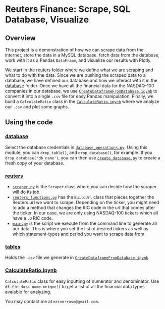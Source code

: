 # Reuters Finance: Scrape, SQL Database, Visualize

## Overview
This project is a demonstration of how we can scrape data from the internet, store the data in a MySQL database, fetch data from the database, work with it as a Pandas `DataFrame`, and visualize our results with Plotly.

We start in the [reuters](https://github.com/mriverrose/ReutersFinance/tree/master/reuters) folder where we define what we are scraping and what to do with the data. Since we are pushing the scraped data to a database, we have defined our database and how we interact with it in the [database](https://github.com/mriverrose/ReutersFinance/tree/master/database) folder. Once we have all the financial data for the NASDAQ-100 companies in our database, we use [`CreateDataframeFromDatabase.ipynb`](https://github.com/mriverrose/ReutersFinance/blob/master/CreateDataframeFromDatabase.ipynb) to convert it into a single `.csv` file for easy Pandas manipulation. Finally, we build a `CalculateRatio` class in the [`CalculateRatio.ipynb`](https://github.com/mriverrose/ReutersFinance/blob/master/CalculateRatio.ipynb) where we analyze our `.csv` and plot some graphs.

## Using the code
### [database](https://github.com/mriverrose/ReutersFinance/tree/master/database)
Select the database credentials in [`database_operations.py`](https://github.com/mriverrose/ReutersFinance/blob/master/database/database_operations.py). Using this module, you can `drop_table()`, and `drop_database()`, for example. If you `drop_database('db_name')`, you can then use [`create_database.py`](https://github.com/mriverrose/ReutersFinance/blob/master/create_database.py) to create a fresh copy of your database. 

### [reuters](https://github.com/mriverrose/ReutersFinance/tree/master/reuters)
- [`scraper.py`](https://github.com/mriverrose/ReutersFinance/blob/master/reuters/scraper.py) is the `Scraper` class where you can decide how the scraper will do its job. 
- [`reuters_functions.py`](https://github.com/mriverrose/ReutersFinance/blob/master/reuters/reuters_functions.py) has the `BuildUrl` class that pieces together the Reuters url we want to scrape. Depending on the ticker, you might need to add a method that changes the RIC code in the url that comes after the ticker. In our case, we are only using NASDAQ-100 tickers which all have a `.O` RIC code.
- [`main.py`](https://github.com/mriverrose/ReutersFinance/blob/master/reuters/main.py) is the script we execute from the command line to generate all our data. This is where you set the list of desired tickers as well as which statement-types and period you want to scrape data from. 

### [tables](https://github.com/mriverrose/ReutersFinance/tree/master/tables)
Holds the `.csv` file we generate in [`CreateDataframeFromDatabase.ipynb`](https://github.com/mriverrose/ReutersFinance/blob/master/CreateDataframeFromDatabase.ipynb).

### [CalculateRatio.ipynb](https://github.com/mriverrose/ReutersFinance/blob/master/CalculateRatio.ipynb)
`CalculateRatio` class for easy inputting of numerator and denominator. Use `df.fin_data_name.unique()` to get a list of all the financial data types avaiable for analyzing. 

You may contact me at `mriverrose@gmail.com`.
